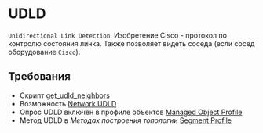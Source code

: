 # UDLD

`Unidirectional Link Detection`. Изобретение Cisco - протокол по контролю состояния линка. 
Также позволяет видеть соседа (если сосед оборудование `Cisco`).


## Требования

* Скрипт [get_udld_neighbors](../../../../scripts-reference/get_udld_neighbors.md)
* Возможность [Network UDLD](../../../../caps-reference/network/udld.md)
* Опрос UDLD включён в профиле объектов [Managed Object Profile](../concepts/managed-object-profile/index.md#Box(Полный_опрос))
* Метод UDLD в *Методах построения топологии* [Segment Profile](../concepts/network-segment-profile/index.md)
